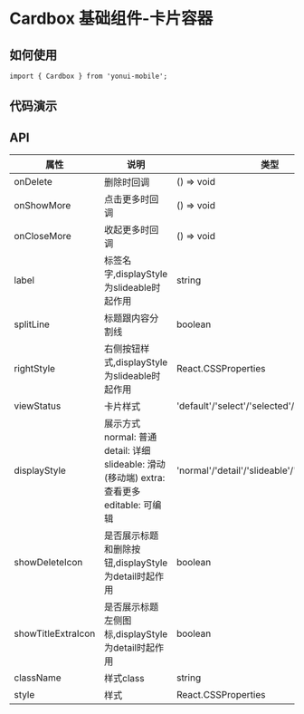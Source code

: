 # Cardbox 基础组件-卡片容器
## 如何使用

```
import { Cardbox } from 'yonui-mobile';

```

## 代码演示


## API

属性 | 说明 | 类型 | 默认值 | 必选
----|-----|------|------|------
onDelete | 删除时回调 | () => void | 无 | false
onShowMore | 点击更多时回调 | () => void | 无 | false
onCloseMore | 收起更多时回调 | () => void | 无 | false
label | 标签名字,displayStyle为slideable时起作用 | string | '明细' | false
splitLine | 标题跟内容分割线 | boolean | true | false
rightStyle | 右侧按钮样式,displayStyle为slideable时起作用 | React.CSSProperties | 无 | false
viewStatus | 卡片样式 | 'default'/'select'/'selected'/'detail'/'browse' | 'default' | false
displayStyle | 展示方式 normal: 普通 detail: 详细 slideable: 滑动(移动端) extra: 查看更多 editable: 可编辑 | 'normal'/'detail'/'slideable'/'extra'/'editable' | 无 | false
showDeleteIcon | 是否展示标题和删除按钮,displayStyle为detail时起作用 | boolean | true | false
showTitleExtraIcon | 是否展示标题左侧图标,displayStyle为detail时起作用 | boolean | false | false
className | 样式class | string | 无 | false
style | 样式 | React.CSSProperties | 无 | false

